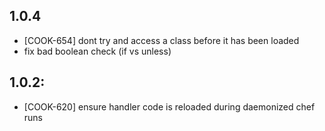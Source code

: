 ## 1.0.4

* [COOK-654] dont try and access a class before it has been loaded
* fix bad boolean check (if vs unless)

## 1.0.2:

* [COOK-620] ensure handler code is reloaded during daemonized chef runs
